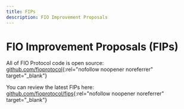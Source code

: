 ```yaml
---
title: FIPs
description: FIO Improvement Proposals
---
```


# FIO Improvement Proposals (FIPs)

All of FIO Protocol code is open source: [github.com/fioprotocol](https://github.com/fioprotocol){:rel="nofollow noopener noreferrer" target="_blank"}

You can review the latest FIPs here: [github.com/fioprotocol/fips](https://github.com/fioprotocol/fips){:rel="nofollow noopener noreferrer" target="_blank"}

